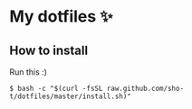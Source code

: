 # My dotfiles :sparkles:

## How to install
Run this :)
```
$ bash -c "$(curl -fsSL raw.github.com/sho-t/dotfiles/master/install.sh)"
```
